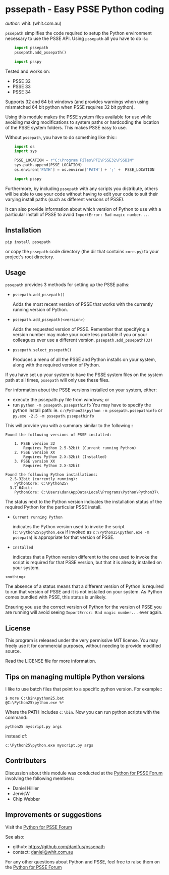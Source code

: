 pssepath - Easy PSSE Python coding
====================================

*author*: whit. (whit.com.au)

`pssepath` simplifies the code required to setup the Python environment necessary
to use the PSSE API. Using `pssepath` all you have to do is::

```python
    import pssepath
    pssepath.add_pssepath()

    import psspy
```

Tested and works on:

- PSSE 32
- PSSE 33
- PSSE 34

Supports 32 and 64 bit windows (and provides warnings when using mismatched 64
bit python when PSSE requires 32 bit python).

Using this module makes the PSSE system files available for use while avoiding
making modifications to system paths or hardcoding the location of the PSSE
system folders. This makes PSSE easy to use.

Without `pssepath`, you have to do something like this::

```python
    import os
    import sys

    PSSE_LOCATION = r"C:\Program Files\PTI\PSSE32\PSSBIN"
    sys.path.append(PSSE_LOCATION)
    os.environ['PATH'] = os.environ['PATH'] + ';' +  PSSE_LOCATION

    import psspy
```

Furthermore, by including `pssepath` with any scripts you distribute, others will
be able to use your code without having to edit your code to suit their
varying install paths (such as different versions of PSSE).

It can also provide information about which version of Python to use with a
particular install of PSSE to avoid `ImportError: Bad magic number...`.

Installation
-------------

`pip install pssepath`

or copy the `pssepath` code directory (the dir that contains `core.py`) to your
project's root directory.


Usage
------
`pssepath` provides 3 methods for setting up the PSSE paths:


- `pssepath.add_pssepath()`

    Adds the most recent version of PSSE that works with the currently
    running version of Python.

- `pssepath.add_pssepath(<version>)`

    Adds the requested version of PSSE. Remember that specifying a version
    number may make your code less portable if you or your colleagues ever use a
    different version.  `pssepath.add_pssepath(33)`

- `pssepath.select_pssepath()`

    Produces a menu of all the PSSE and Python installs on your system,
    along with the required version of Python.

If you have set up your system to have the PSSE system files on the system path
at all times, `pssepath` will only use these files.

For information about the PSSE versions installed on your system, either:

- execute the pssepath.py file from windows; or
- run `python -m pssepath.pssepathinfo` You may have to specify the python
  install path: ie. `c:\Python25\python -m pssepath.pssepathinfo` or `py.exe
  -2.5 -m pssepath.pssepathinfo`

This will provide you with a summary similar to the following::

```
Found the following versions of PSSE installed:

    1. PSSE version 32
        Requires Python 2.5-32bit (Current running Python)
    2. PSSE version XX
        Requires Python 2.X-32bit (Installed)
    3. PSSE version XX
        Requires Python 2.X-32bit

Found the following Python installations:
  2.5-32bit (currently running):
    PythonCore: C:\Python25\
  3.7-64bit:
    PythonCore: C:\Users\dan\AppData\Local\Programs\Python\Python37\
```

The status next to the Python version indicates the installation status of the
required Python for the particular PSSE install.

- `Current running Python`

    indicates the Python version used to invoke the script
    (`c:\Python25\python.exe` if invoked as `c:\Python25\python.exe -m pssepath`) is
    appropriate for that version of PSSE.

- `Installed`

  indicates that a Python version different to the one used to invoke the
  script is required for that PSSE version, but that it is already installed
  on your system.

`<nothing>`

  The absence of a status means that a different version of Python is
  required to run that version of PSSE and it is not installed on your
  system. As Python comes bundled with PSSE, this status is unlikely.

Ensuring you use the correct version of Python for the version of PSSE you are
running will avoid seeing `ImportError: Bad magic number...` ever again.

License
--------
This program is released under the very permissive MIT license. You may freely
use it for commercial purposes, without needing to provide modified source.

Read the LICENSE file for more information.

Tips on managing multiple Python versions
-------------------------------------------
I like to use batch files that point to a specific python version.  For
example::

```shell
$ more C:\bin\python25.bat
@C:\Python25\python.exe %*
```

Where the PATH includes `c:\bin`.  Now you can run python scripts with the
command::

```shell
python25 myscript.py args
```

instead of:

```shell
c:\Python25\python.exe myscript.py args
```

Contributers
--------------
Discussion about this module was conducted at the [Python for PSSE Forum](https://psspy.org/psse-help-forum/question/3/how-do-i-import-the-psspy-module-in-a-python>) involving the following members:

- Daniel Hillier
- JervisW
- Chip Webber

Improvements or suggestions
-----------------------------
Visit the [Python for PSSE Forum](https://psspy.org/psse-help-forum/question/3/how-do-i-import-the-psspy-module-in-a-python>)

See also:

- github: https://github.com/danifus/pssepath
- contact: daniel@whit.com.au

For any other questions about Python and PSSE, feel free to raise them on the
[Python for PSSE Forum](https://psspy.org>)
